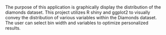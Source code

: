 The purpose of this application is graphically display the distribution of the diamonds dataset. This project utilizes R shiny and ggplot2 to visually convey the distribution of various variables within the Diamonds dataset. The user can select bin width and variables to optimize personalized results.
